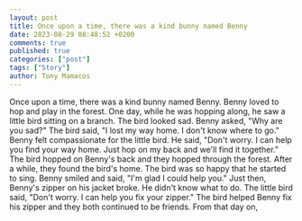 ```yaml
---
layout: post
title: Once upon a time, there was a kind bunny named Benny
date: 2023-08-29 08:48:52 +0200
comments: true
published: true
categories: ["post"]
tags: ["Story"]
author: Tony Mamacos
---
```

Once upon a time, there was a kind bunny named Benny. Benny loved to hop and play in the forest. One day, while he was hopping along, he saw a little bird sitting on a branch. The bird looked sad.
Benny asked, "Why are you sad?"
The bird said, "I lost my way home. I don't know where to go."
Benny felt compassionate for the little bird. He said, "Don't worry. I can help you find your way home. Just hop on my back and we'll find it together."
The bird hopped on Benny's back and they hopped through the forest. After a while, they found the bird's home. The bird was so happy that he started to sing. Benny smiled and said, "I'm glad I could help you."
Just then, Benny's zipper on his jacket broke. He didn't know what to do. The little bird said, "Don't worry. I can help you fix your zipper." The bird helped Benny fix his zipper and they both continued to be friends. From that day on,
